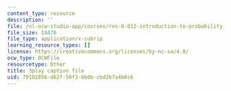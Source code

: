 ```yaml
---
content_type: resource
description: ''
file: /ol-ocw-studio-app/courses/res-6-012-introduction-to-probability-spring-2018/79102856d62f50f38b0bcbd2b7a4b0c6_mUxg3j_h5GM.vtt
file_size: 14476
file_type: application/x-subrip
learning_resource_types: []
license: https://creativecommons.org/licenses/by-nc-sa/4.0/
ocw_type: OCWFile
resourcetype: Other
title: 3play caption file
uid: 79102856-d62f-50f3-8b0b-cbd2b7a4b0c6
---
```

